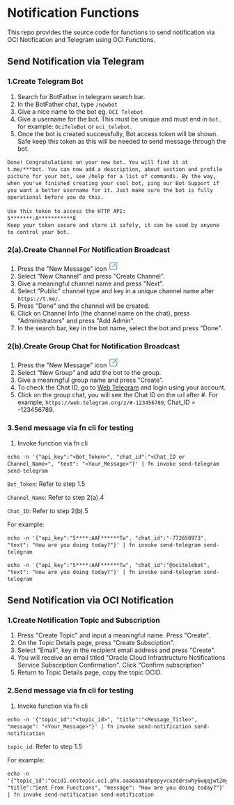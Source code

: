 # Notification Functions
This repo provides the source code for functions to send notification via OCI Notification and Telegram using OCI Functions.

## **Send Notification via Telegram**

### **1.Create Telegram Bot**
1. Search for BotFather in telegram search bar.
2. In the BotFather chat, type `/newbot`
3. Give a nice name to the bot eg. `OCI Telebot`
4. Give a username for the bot. This must be unique and must end in `bot`. for example: `OciTeleBot` or `oci_telebot`.
5. Once the bot is created successfully, Bot access token will be shown. Safe keep this token as this will be needed to send message through the bot.

```
Done! Congratulations on your new bot. You will find it at t.me/***bot. You can now add a description, about section and profile picture for your bot, see /help for a list of commands. By the way, when you've finished creating your cool bot, ping our Bot Support if you want a better username for it. Just make sure the bot is fully operational before you do this.

Use this token to access the HTTP API:
5*******:A***********8
Keep your token secure and store it safely, it can be used by anyone to control your bot.
```

### **2(a).Create Channel For Notification Broadcast**
1. Press the "New Message" icon ![new_message](img/new_message_icon.png)
2. Select "New Channel" and press "Create Channel".
3. Give a meaningful channel name and press "Next".
4. Select "Public" channel type and key in a unique channel name after `https://t.me/`.
5. Press "Done" and the channel will be created.
6. Click on Channel Info (the channel name on the chat), press "Administrators" and press "Add Admin".
7. In the search bar, key in the bot name, select the bot and press "Done".

### **2(b).Create Group Chat for Notification Broadcast**
1. Press the "New Message" icon ![new_message](img/new_message_icon.png)
2. Select "New Group" and add the bot to the group.
3. Give a meaningful group name and press "Create".
4. To check the Chat ID, go to [Web Telegram](https://web.telegram.org) and login using your account.
5. Click on the group chat, you will see the Chat ID on the url after #. For example, `https://web.telegram.org/z/#-123456789`, Chat_ID = -123456789.

### 3.Send message via fn cli for testing 
1. Invoke function via fn cli
```
echo -n '{"api_key":"<Bot_Token>", "chat_id":"<Chat_ID or Channel_Name>", "text": "<Your_Message>"}' | fn invoke send-telegram send-telegram
```

`Bot_Token`: Refer to step 1.5

`Channel_Name`: Refer to step 2(a).4

`Chat_ID`: Refer to step 2(b).5

For example:
```
echo -n '{"api_key":"5****:AAF******Tw", "chat_id":"-772650973", "text": "How are you doing today?"}' | fn invoke send-telegram send-telegram
```
```
echo -n '{"api_key":"5****:AAF******Tw", "chat_id":"@ocitelebot", "text": "How are you doing today?"}' | fn invoke send-telegram send-telegram
```

## **Send Notification via OCI Notification**

### 1.Create Notification Topic and Subscription
1. Press "Create Topic" and input a meaningful name. Press "Create".
2. On the Topic Details page, press "Create Subsciption".
3. Select "Email", key in the recipient email address and press "Create".
4. You will receive an email titled "Oracle Cloud Infrastructure Notifications Service Subscription Confirmation". Click "Confirm subscription"
5. Return to Topic Details page, copy the topic OCID.

### 2.Send message via fn cli for testing 
1. Invoke function via fn cli
```
echo -n '{"topic_id":"<topic_id>", "title":"<Message_Title>", "message": "<Your_Message>"}' | fn invoke send-notification send-notification
```

`topic_id`: Refer to step 1.5

For example:
```
echo -n '{"topic_id":"ocid1.onstopic.oc1.phx.aaaaaaaahpepyvcuzddrswhy6wqqjwt2my222mejpb27liqog5ky2gaxohgq", "title":"Sent From Functions", "message": "How are you doing today?"}' | fn invoke send-notification send-notification
```